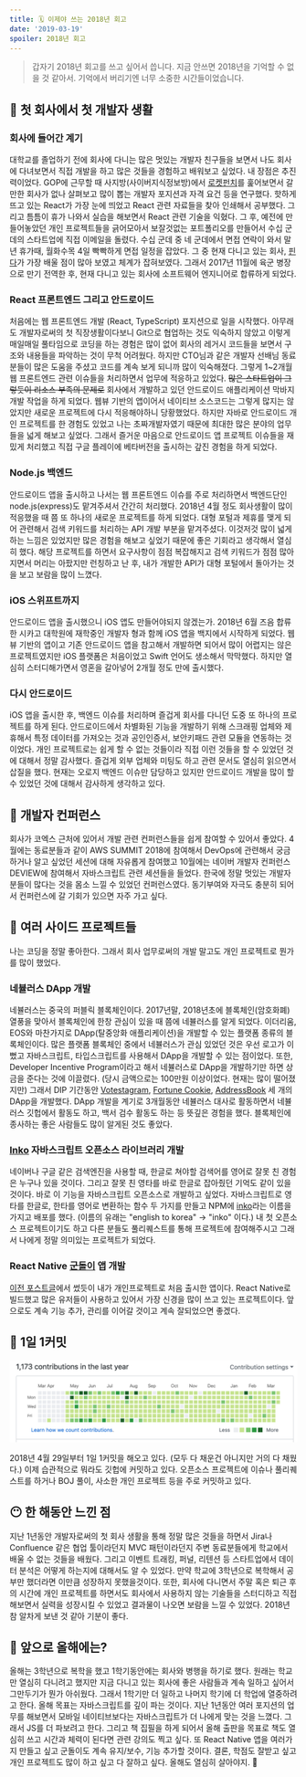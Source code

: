 ```yaml
---
title: 🗓 이제야 쓰는 2018년 회고
date: '2019-03-19'
spoiler: 2018년 회고
---
```


> 갑자기 2018년 회고를 쓰고 싶어서 씁니다. 지금 안쓰면 2018년을 기억할 수 없을 것 같아서. 기억에서 버리기엔 너무 소중한 시간들이었습니다.

## 🎡 첫 회사에서 첫 개발자 생활

### 회사에 들어간 계기

대학교를 졸업하기 전에 회사에 다니는 많은 멋있는 개발자 친구들을 보면서 나도 회사에 다녀보면서 직접 개발을 하고 많은 것들을 경험하고 배워보고 싶었다. 내 장점은 추진력이었다. GOP에 근무할 때 사지방(사이버지식정보방)에서 [로켓펀치](https://www.rocketpunch.com/)를 훑어보면서 갈만한 회사가 없나 살펴보고 많이 뽑는 개발자 포지션과 자격 요건 등을 연구했다. 핫하게 뜨고 있는 React가 가장 눈에 띄었고 React 관련 자료들을 찾아 인쇄해서 공부했다. 그리고 틈틈이 휴가 나와서 실습을 해보면서 React 관련 기술을 익혔다. 그 후, 예전에 만들어놓았던 개인 프로젝트들을 긁어모아서 보잘것없는 포트폴리오를 만들어서 수십 군데의 스타트업에 직접 이메일을 돌렸다. 수십 군데 중 네 군데에서 면접 연락이 와서 말년 휴가때, 월화수목 4일 빡빡하게 면접 일정을 잡았다. 그 중 현재 다니고 있는 회사, [핀다](https://www.finda.co.kr)가 가장 배울 점이 많아 보였고 체계가 잡혀보였다. 그래서 2017년 11월에 육군 병장으로 만기 전역한 후, 현재 다니고 있는 회사에 소프트웨어 엔지니어로 합류하게 되었다.

### React 프론트엔드 그리고 안드로이드

처음에는 웹 프론트엔드 개발 (React, TypeScript) 포지션으로 일을 시작했다. 아무래도 개발자로써의 첫 직장생활이다보니 Git으로 협업하는 것도 익숙하지 않았고 이렇게 매일매일 풀타임으로 코딩을 하는 경험은 많이 없어 회사의 레거시 코드들을 보면서 구조와 내용들을 파악하는 것이 무척 어려웠다. 하지만 CTO님과 같은 개발자 선배님 동료분들이 많은 도움을 주셨고 코드를 계속 보게 되니까 많이 익숙해졌다. 그렇게 1~2개월 웹 프론트엔드 관련 이슈들을 처리하면서 업무에 적응하고 있었다. ~~많은 스타트업이 그렇듯이 리소스 부족의 문제로~~ 회사에서 개발하고 있던 안드로이드 애플리케이션 막바지 개발 작업을 하게 되었다. 웹뷰 기반의 앱이어서 네이티브 소스코드는 그렇게 많지는 않았지만 새로운 프로젝트에 다시 적응해야하니 당황했었다. 하지만 자바로 안드로이드 개인 프로젝트를 한 경험도 있었고 나는 초짜개발자였기 때문에 최대한 많은 분야의 업무들을 넓게 해보고 싶었다. 그래서 즐거운 마음으로 안드로이드 앱 프로젝트 이슈들을 재밌게 처리했고 직접 구글 플레이에 베타버전을 출시하는 갚진 경험을 하게 되었다. 

### Node.js 백엔드

안드로이드 앱을 출시하고 나서는 웹 프론트엔드 이슈를 주로 처리하면서 백엔드단인 node.js(express)도 맡겨주셔서 간간히 처리했다. 2018년 4월 정도 회사생활이 많이 적응했을 때 쯤 또 하나의 새로운 프로젝트를 하게 되었다. 대형 포털과 제휴를 맺게 되어 관련해서 검색 키워드를 처리하는 API 개발 부분을 맡겨주셨다. 이것저것 많이 넓게 하는 느낌은 있었지만 많은 경험을 해보고 싶었기 때문에 좋은 기회라고 생각해서 열심히 했다. 해당 프로젝트를 하면서 요구사항이 점점 복잡해지고 검색 키워드가 점점 많아지면서 머리는 아팠지만 런칭하고 난 후, 내가 개발한 API가 대형 포털에서 돌아가는 것을 보고 보람을 많이 느꼈다.

### iOS 스위프트까지

안드로이드 앱을 출시했으니 iOS 앱도 만들어야되지 않겠는가. 2018년 6월 즈음 합류한 시카고 대학원에 재학중인 개발자 형과 함께 iOS 앱을 백지에서 시작하게 되었다. 웹뷰 기반의 앱이고 기존 안드로이드 앱을 참고해서 개발하면 되어서 많이 어렵지는 않은 프로젝트였지만 iOS 플랫폼은 처음이었고 Swift 언어도 생소해서 막막했다. 하지만 열심히 스터디해가면서 영혼을 갈아넣어 2개월 정도 만에 출시했다.

### 다시 안드로이드

iOS 앱을 출시한 후, 백엔드 이슈를 처리하며 즐겁게 회사를 다니던 도중 또 하나의 프로젝트를 하게 된다. 안드로이드에서 차별화된 기능을 개발하기 위해 스크래핑 업체와 제휴해서 특정 데이터를 가져오는 것과 공인인증서, 보안키패드 관련 모듈을 연동하는 것이었다. 개인 프로젝트로는 쉽게 할 수 없는 것들이라 직접 이런 것들을 할 수 있었던 것에 대해서 정말 감사했다. 즐겁게 외부 업체와 미팅도 하고 관련 문서도 열심히 읽으면서 삽질을 했다. 현재는 오로지 백엔드 이슈만 담당하고 있지만 안드로이드 개발을 많이 할 수 있었던 것에 대해서 감사하게 생각하고 있다.

## 👑 개발자 컨퍼런스

회사가 코엑스 근처에 있어서 개발 관련 컨퍼런스들을 쉽게 참여할 수 있어서 좋았다. 4월에는 동료분들과 같이 AWS SUMMIT 2018에 참여해서 DevOps에 관련해서 궁금하거나 알고 싶었던 세션에 대해 자유롭게 참여했고 10월에는 네이버 개발자 컨퍼런스 DEVIEW에 참여해서 자바스크립트 관련 세션들을 들었다. 한국에 정말 멋있는 개발자분들이 많다는 것을 몸소 느낄 수 있었던 컨퍼런스였다. 동기부여와 자극도 충분히 되어서 컨퍼런스에 갈 기회가 있으면 자주 가고 싶다.

## 🦁 여러 사이드 프로젝트들

나는 코딩을 정말 좋아한다. 그래서 회사 업무로써의 개발 말고도 개인 프로젝트로 뭔가를 많이 했었다. 

### 네뷸러스 DApp 개발

네뷸러스는 중국의 퍼블릭 블록체인이다. 2017년말, 2018년초에 블록체인(암호화폐) 열풍을 맞아서 블록체인에 한창 관심이 있을 때 쯤에 네뷸러스를 알게 되었다. 이더리움, EOS와 마찬가지로 DApp(탈중앙화 애플리케이션)을 개발할 수 있는 플랫폼 종류의 블록체인이다. 많은 플랫폼 블록체인 중에서 네뷸러스가 관심 있었던 것은 우선 로고가 이뻤고 자바스크립트, 타입스크립트를 사용해서 DApp을 개발할 수 있는 점이었다. 또한, Developer Incentive Program이라고 해서 네뷸러스로 DApp을 개발하기만 하면 상금을 준다는 것에 이끌렸다. (당시 금액으로는 100만원 이상이었다. 현재는 많이 떨어졌지만) 그래서 DIP 기간동안 [Votestagram](http://github.com/738/nebulas-voting), [Fortune Cookie](https://github.com/738/nebulas-fortunecookie), [AddressBook](https://github.com/738/nebulas-addressbook) 세 개의 DApp을 개발했다. DApp 개발을 계기로 3개월동안 네뷸러스 대사로 활동하면서 네뷸러스 깃헙에서 활동도 하고, 백서 검수 활동도 하는 등 뜻깊은 경험을 했다. 블록체인에 종사하는 좋은 사람들도 많이 알게된 것도 좋았다.

### [Inko](https://inko.js.org) 자바스크립트 오픈소스 라이브러리 개발

네이버나 구글 같은 검색엔진을 사용할 때, 한글로 쳐야할 검색어를 영어로 잘못 친 경험은 누구나 있을 것이다. 그리고 잘못 친 영타를 바로 한글로 잡아줬던 기억도 같이 있을 것이다. 바로 이 기능을 자바스크립트 오픈소스로 개발하고 싶었다. 자바스크립트로 영타를 한글로, 한타를 영어로 변환하는 함수 두 가지를 만들고 NPM에 [inko](https://npmjs.com/package/inko)라는 이름을 가지고 배포를 했다. (이름의 유래는 "english to korea" -> "inko" 이다.) 내 첫 오픈소스 프로젝트이기도 하고 다른 분들도 풀리퀘스트를 통해 프로젝트에 참여해주시고 그래서 나에게 정말 의미있는 프로젝트가 되었다.

### React Native [군돌이](http://onelink.to/goondori) 앱 개발

[이전 포스트글](https://blog.holy.kiwi/js/190127/)에서 썼듯이 내가 개인프로젝트로 처음 출시한 앱이다. React Native로 빌드했고 많은 유저들이 사용하고 있어서 가장 신경을 많이 쓰고 있는 프로젝트이다. 앞으로도 계속 기능 추가, 관리를 이어갈 것이고 계속 잘되었으면 좋겠다.

## 🐙 1일 1커밋

![190319_github](./190319_github.png)

2018년 4월 29일부터 1일 1커밋을 해오고 있다. (모두 다 채운건 아니지만 거의 다 채웠다.) 이제 습관적으로 뭐라도 깃헙에 커밋하고 있다. 오픈소스 프로젝트에 이슈나 풀리퀘스트를 하거나 BOJ 풀이, 사소한 개인 프로젝트 등을 주로 커밋하고 있다.

## 😶 한 해동안 느낀 점

지난 1년동안 개발자로써의 첫 회사 생활을 통해 정말 많은 것들을 하면서 Jira나 Confluence 같은 협업 툴이라던지 MVC 패턴이라던지 주변 동료분들에게 학교에서 배울 수 없는 것들을 배웠다. 그리고 이벤트 트래킹, 퍼널, 리텐션 등 스타트업에서 데이터 분석은 어떻게 하는지에 대해서도 알 수 있었다. 만약 학교에 3학년으로 복학해서 공부만 했더라면 이만큼 성장하지 못했을것이다. 또한, 회사에 다니면서 주말 혹은 퇴근 후의 시간에 개인 프로젝트를 하면서도 회사에서 사용하지 않는 기술들을 스터디하고 직접 해보면서 실력을 성장시킬 수 있었고 결과물이 나오면 보람을 느낄 수 있었다. 2018년 참 알차게 보낸 것 같아 기분이 좋다.

## 🛫 앞으로 올해에는?

올해는 3학년으로 복학을 했고 1학기동안에는 회사와 병행을 하기로 했다. 원래는 학교만 열심히 다니려고 했지만 지금 다니고 있는 회사에 좋은 사람들과 계속 일하고 싶어서 그만두기가 뭔가 아쉬웠다. 그래서 1학기만 더 일하고 나머지 학기에 더 학업에 열중하려고 한다. 올해 목표는 자바스크립트를 깊이 파는 것이다. 지난 1년동안 여러 포지션의 업무를 해보면서 모바일 네이티브보다는 자바스크립트가 더 나에게 맞는 것을 느꼈다. 그래서 JS를 더 파보려고 한다. 그리고 책 집필을 하게 되어서 올해 출판을 목표로 책도 열심히 쓰고 시간과 체력이 된다면 관련 강의도 찍고 싶다. 또 React Native 앱을 여러가지 만들고 싶고 군돌이도 계속 유지/보수, 기능 추가할 것이다. 결론, 학점도 잘받고 싶고 개인 프로젝트도 많이 하고 싶고 다 잘하고 싶다. 올해도 열심히 살아야지. 🥝
